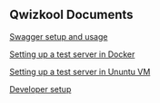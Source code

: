 ## Qwizkool Documents

[Swagger setup and usage](UsingSwagger.md)

[Setting up a test server in Docker](DockerServerSetup.md)

[Setting up a test server in Ununtu VM](VMServerSetup.md)

[Developer setup](QwizkoolDeveloperSetup.md)
